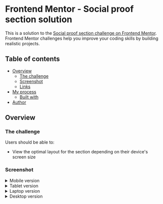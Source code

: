 # Frontend Mentor - Social proof section solution

This is a solution to the [Social proof section challenge on Frontend Mentor](https://www.frontendmentor.io/challenges/social-proof-section-6e0qTv_bA). Frontend Mentor challenges help you improve your coding skills by building realistic projects.

## Table of contents

- [Overview](#overview)
  - [The challenge](#the-challenge)
  - [Screenshot](#screenshot)
  - [Links](#links)
- [My process](#my-process)
  - [Built with](#built-with)
- [Author](#author)

## Overview

### The challenge

Users should be able to:

- View the optimal layout for the section depending on their device's screen size

### Screenshot

<details>
  <summary>Mobile version</summary>
  <img alt="Mobile version screenshot" src="./screenshot/screenshot-mobile.png">
</details>

<details>
  <summary>Tablet version</summary>
  <img alt="Tablet version screenshot" src="./screenshot/screenshot-tablet.png">
</details>

<details>
  <summary>Laptop version</summary>
  <img alt="Laptop version screenshot" src="./screenshot/screenshot-laptop.png">
</details>

<details>
  <summary>Desktop version</summary>
  <img alt="Desktop version screenshot" src="./screenshot/screenshot-desktop.png">

### Links

- [Solution](#)
- [Live Site](#)

## My process

### Built with

- Semantic HTML5 markup
- CSS custom properties
- CSS Grid
- Mobile-first workflow

## Author

- GitHub - [Alberto Raúl José](https://www.github.com/alberto-rj)
- Frontend Mentor - [@alberto-rj](https://www.frontendmentor.io/profile/alberto-rj)
- Twitter - [@albertorauljose](https://www.twitter.com/albertorauljose)